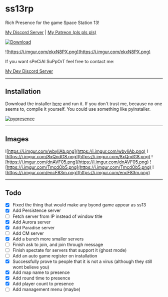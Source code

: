 # ss13rp
Rich Presence for the game Space Station 13!

[My Discord Server](https://discordapp.com/invite/uV5y7RY) | [My Patreon (pls pls pls)](https://www.patreon.com/qwertyquerty)

[![Download](https://creativebeacon.com/wp-content/uploads/2013/04/download_btn.png)](https://github.com/qwertyquerty/ss13rp/raw/master/dist/install.exe)

![https://i.imgur.com/ekxN8PX.png](https://i.imgur.com/ekxN8PX.png)

If you want sPeCiAl SuPpOrT feel free to contact me:

[My Dev Discord Server](https://discord.gg/JF3kg77)

---

## Installation

Download the installer [here](https://github.com/qwertyquerty/ss13rp/raw/master/dist/install.exe) and run it. If you don't trust me, because no one seems to, compile it yourself. You could use something like pyinstaller.

[![pypresence](https://img.shields.io/badge/using-pypresence-00bb88.svg?style=for-the-badge&logo=discord&logoWidth=20)](https://github.com/qwertyquerty/pypresence)

---

## Images

![https://i.imgur.com/wbyIiAb.png](https://i.imgur.com/wbyIiAb.png) ![https://i.imgur.com/8xQndG8.png](https://i.imgur.com/8xQndG8.png)
![https://i.imgur.com/dnAVF05.png](https://i.imgur.com/dnAVF05.png)
![https://i.imgur.com/TmcdOb5.png](https://i.imgur.com/TmcdOb5.png)
![https://i.imgur.com/encF83m.png](https://i.imgur.com/encF83m.png)

---

## Todo

- [x] Fixed the thing that would make any byond game appear as ss13
- [x] Add Persistence server
- [ ] Fetch server from IP instead of window title
- [x] Add Aurora server
- [x] Add Paradise server
- [ ] Add CM server
- [x] Add a bunch more smaller servers
- [ ] Finish ask to join, and join through message
- [ ] Finish spectate for servers that support it (ghost mode)
- [ ] Add an auto game register on installation
- [x] Successfully prove to people that it is not a virus (although they still wont believe you)
- [x] Add map name to presence
- [x] Add round time to presence
- [x] Add player count to presence
- [ ] Add management menu (maybe)
